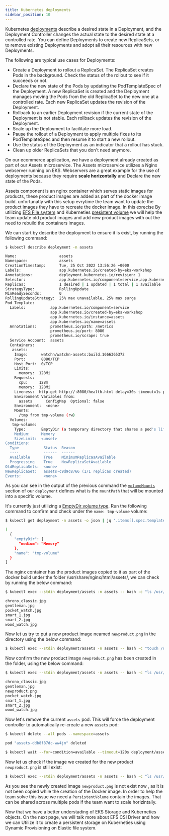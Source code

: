 ```yaml
---
title: Kubernetes deployments
sidebar_position: 10
---
```


Kubernetes  [deployments](https://kubernetes.io/docs/concepts/workloads/controllers/deployment/) describe a desired state in a Deployment, and the Deployment Controller changes the actual state to the desired state at a controlled rate. You can define Deployments to create new ReplicaSets, or to remove existing Deployments and adopt all their resources with new Deployments.

The following are typical use cases for Deployments:

* Create a Deployment to rollout a ReplicaSet. The ReplicaSet creates Pods in the background. Check the status of the rollout to see if it succeeds or not.
* Declare the new state of the Pods by updating the PodTemplateSpec of the Deployment. A new ReplicaSet is created and the Deployment manages moving the Pods from the old ReplicaSet to the new one at a controlled rate. Each new ReplicaSet updates the revision of the Deployment.
* Rollback to an earlier Deployment revision if the current state of the Deployment is not stable. Each rollback updates the revision of the Deployment.
* Scale up the Deployment to facilitate more load.
* Pause the rollout of a Deployment to apply multiple fixes to its PodTemplateSpec and then resume it to start a new rollout.
* Use the status of the Deployment as an indicator that a rollout has stuck.
* Clean up older ReplicaSets that you don't need anymore.

On our ecommerce application, we have a deployment already created as part of our Assets microservice. The Assets microservice utilizes a Nginx webserver running on EKS. Webservers are a great example for the use of deployments because they require **scale horizontally** and Declare the new state of the Pods. 

Assets component is an nginx container which serves static images for products, these product images are added as part of the docker image build. unfortunatly with this setup evrytime the team want to update the product images they have to recreate the docker image. In this exrecise By utilizing [EFS File system](https://docs.aws.amazon.com/efs/latest/ug/whatisefs.html) and Kuberneties [presistent volume](https://kubernetes.io/docs/concepts/storage/persistent-volumes/) we will help the team update old product images and add new product images with out the need to rebuild the containers images.

We can start by describe the deployment to ensure it is exist, by running the following command:

```bash
$ kubectl describe deployment -n assets

Name:                   assets
Namespace:              assets
CreationTimestamp:      Tue, 25 Oct 2022 13:56:26 +0000
Labels:                 app.kubernetes.io/created-by=eks-workshop
Annotations:            deployment.kubernetes.io/revision: 1
Selector:               app.kubernetes.io/component=service,app.kubernetes.io/instance=assets,app.kubernetes.io/name=assets
Replicas:               1 desired | 1 updated | 1 total | 1 available | 0 unavailable
StrategyType:           RollingUpdate
MinReadySeconds:        0
RollingUpdateStrategy:  25% max unavailable, 25% max surge
Pod Template:
  Labels:           app.kubernetes.io/component=service
                    app.kubernetes.io/created-by=eks-workshop
                    app.kubernetes.io/instance=assets
                    app.kubernetes.io/name=assets
  Annotations:      prometheus.io/path: /metrics
                    prometheus.io/port: 8080
                    prometheus.io/scrape: true
  Service Account:  assets
  Containers:
   assets:
    Image:      watchn/watchn-assets:build.1666365372
    Port:       8080/TCP
    Host Port:  0/TCP
    Limits:
      memory:  128Mi
    Requests:
      cpu:     128m
      memory:  128Mi
    Liveness:  http-get http://:8080/health.html delay=30s timeout=1s period=3s #success=1 #failure=3
    Environment Variables from:
      assets      ConfigMap  Optional: false
    Environment:  <none>
    Mounts:
      /tmp from tmp-volume (rw)
  Volumes:
   tmp-volume:
    Type:       EmptyDir (a temporary directory that shares a pod's lifetime)
    Medium:     Memory
    SizeLimit:  <unset>
Conditions:
  Type           Status  Reason
  ----           ------  ------
  Available      True    MinimumReplicasAvailable
  Progressing    True    NewReplicaSetAvailable
OldReplicaSets:  <none>
NewReplicaSet:   assets-c9d9c8766 (1/1 replicas created)
Events:          <none>
```

As you can see in the output of the previous command the [`volumeMounts`](https://kubernetes.io/docs/concepts/storage/volumes/#emptydir-configuration-example) section of our `deployment` defines what is the `mountPath` that will be mounted into a specific volume.

It's currently just utilizing a [EmptyDir volume type](https://kubernetes.io/docs/concepts/storage/volumes/#emptydir). Run the following command to confirm and check under the `name: tmp-volume` volume:

```bash
$ kubectl get deployment -n assets -o json | jq '.items[].spec.template.spec.volumes'

[
  {
    "emptyDir": {
      "medium": "Memory"
    },
    "name": "tmp-volume"
  }
]
```

The nginx container has the product images copied to it as part of the docker build under the folder /usr/share/nginx/html/assets/, we can check by running the below command:

```bash
$ kubectl exec --stdin deployment/assets -n assets -- bash -c "ls /usr/share/nginx/html/assets/" 

chrono_classic.jpg
gentleman.jpg
pocket_watch.jpg
smart_1.jpg
smart_2.jpg
wood_watch.jpg
```

Now let us try to put a new product image neamed `newproduct.png` in the directory using the below command:

```bash
$ kubectl exec --stdin deployment/assets -n assets -- bash -c "touch /usr/share/nginx/html/assets/newproduct.png" 

```
Now confirm the new product image `newproduct.png` has been created in the folder, using the below command:

```bash
$ kubectl exec --stdin deployment/assets -n assets -- bash -c "ls /usr/share/nginx/html/assets/" 

chrono_classic.jpg
gentleman.jpg
newproduct.png
pocket_watch.jpg
smart_1.jpg
smart_2.jpg
wood_watch.jpg
```
Now let's remove the current `assets` pod. This will force the deployment controller to automatically re-create a new `assets` pod:

```bash
$ kubectl delete --all pods --namespace=assets

pod "assets-ddb8f87dc-ww4jn" deleted

$ kubectl wait --for=condition=available --timeout=120s deployment/assets -n assets
```
Now let us check if the image we created for the new product `newproduct.png` is still exist:

```bash
$ kubectl exec --stdin deployment/assets -n assets -- bash -c "ls /usr/share/nginx/html/assets/" 

```

As you see the newly created image `newproduct.png` is not exist now , as it is not been copied while the creation of the Docker image. In order to help the team solve this issue we need a `PersistentVolume` contain the images. That can be shared across multiple pods if the team want to scale horizintally.

Now that we have a better understading of EKS Storage and Kuberneties objects. On the next page, we will talk more about EFS CSI Driver and how we can Utilize it to create a persistent storage on Kuberneties using Dynamic Provisioning on Elastic file system.

